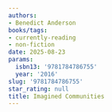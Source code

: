 ```yaml
---
authors:
- Benedict Anderson
books/tags:
- currently-reading
- non-fiction
date: 2025-08-23
params:
  isbn13: '9781784786755'
  year: '2016'
slug: '9781784786755'
star_rating: null
title: Imagined Communities
---
```


<!--more-->
